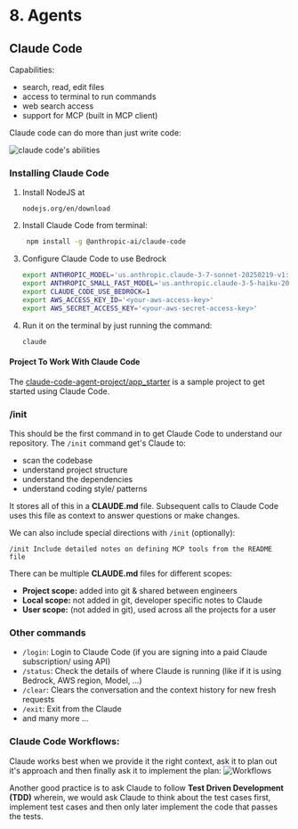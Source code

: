 # 8. Agents

## Claude Code

Capabilities:
- search, read, edit files
- access to terminal to run commands
- web search access
- support for MCP (built in MCP client)

Claude code can do more than just write code:

![claude code's abilities](https://everpath-course-content.s3-accelerate.amazonaws.com/instructor%2Fa46l9irobhg0f5webscixp0bs%2Fpublic%2F1748559793%2F12_-_003_-_Claude_Code_in_Action_01.1748559793800.png)

### Installing Claude Code

1. Install NodeJS at
    ```
    nodejs.org/en/download
    ```
2. Install Claude Code from terminal:
   ```bash
    npm install -g @anthropic-ai/claude-code
    ```
3. Configure Claude Code to use Bedrock
   ```bash
   export ANTHROPIC_MODEL='us.anthropic.claude-3-7-sonnet-20250219-v1:0'
   export ANTHROPIC_SMALL_FAST_MODEL='us.anthropic.claude-3-5-haiku-20241022-v1:0'
   export CLAUDE_CODE_USE_BEDROCK=1
   export AWS_ACCESS_KEY_ID='<your-aws-access-key>'
   export AWS_SECRET_ACCESS_KEY='<your-aws-secret-access-key>'
   ```
4. Run it on the terminal by just running the command:
    ```bash
    claude
    ```

#### Project To Work With Claude Code

The [claude-code-agent-project/app_starter](./claude-code-agent-project/app_starter/) is a sample project to get started using Claude Code.

### /init

This should be the first command in to get Claude Code to understand our repository. The `/init` command get's Claude to:
- scan the codebase
- understand project structure
- understand the dependencies
- understand coding style/ patterns

It stores all of this in a **CLAUDE.md** file. Subsequent calls to Claude Code uses this file as context to answer questions or make changes.

We can also include special directions with `/init` (optionally):
```
/init Include detailed notes on defining MCP tools from the README file
```

There can be multiple **CLAUDE.md** files for different scopes:
- **Project scope:** added into git & shared between engineers
- **Local scope:** not added in git, developer specific notes to Claude
- **User scope:** (not added in git), used across all the projects for a user

### Other commands
- `/login`: Login to Claude Code (if you are signing into a paid Claude subscription/ using API)
- `/status`: Check the details of where Claude is running (like if it is using Bedrock, AWS region, Model, ...)
- `/clear`: Clears the conversation and the context history for new fresh requests
- `/exit`: Exit from the Claude 
- and many more ...

### Claude Code Workflows:

Claude works best when we provide it the right context, ask it to plan out it's approach and then finally ask it to implement the plan:
![Workflows](https://everpath-course-content.s3-accelerate.amazonaws.com/instructor%2Fa46l9irobhg0f5webscixp0bs%2Fpublic%2F1748559794%2F12_-_003_-_Claude_Code_in_Action_11.1748559794657.png)

Another good practice is to ask Claude to follow **Test Driven Development (TDD)** wherein, we would ask Claude to think about the test cases first, implement test cases and then only later implement the code that passes the tests.
